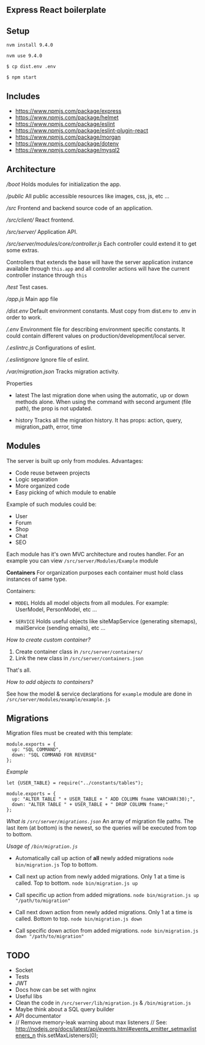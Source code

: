 **Express React boilerplate**
---

**Setup**
---

```
nvm install 9.4.0 
```

```
nvm use 9.4.0
```

```
$ cp dist.env .env
```

```
$ npm start
```

**Includes**
---

- https://www.npmjs.com/package/express
- https://www.npmjs.com/package/helmet
- https://www.npmjs.com/package/eslint
- https://www.npmjs.com/package/eslint-plugin-react
- https://www.npmjs.com/package/morgan
- https://www.npmjs.com/package/dotenv
- https://www.npmjs.com/package/mysql2

**Architecture**
---

_/boot_
Holds modules for initialization the app.

_/public_
All public accessible resources like images, css, js, etc ...

_/src_
Frontend and backend source code of an application.

_/src/client/_
React frontend.

_/src/server/_
Application API.

_/src/server/modules/core/controller.js_
Each controller could extend it to get some extras.

Controllers that extends the base will have the server application instance available through `this.app` 
and all controller actions will have the current controller instance through `this`

_/test_
Test cases.

_/app.js_
Main app file

_/dist.env_
Default environment constants.
Must copy from dist.env to .env in order to work.
 
_/.env_
Environment file for describing environment specific constants.
It could contain different values on production/development/local server.

_/.eslintrc.js_
Configurations of eslint.

_/.eslintignore_
Ignore file of eslint.

_/var/migration.json_
Tracks migration activity.

Properties

- latest
The last migration done when using the automatic, up or down methods alone.
When using the command with second argument (file path), the prop is not updated.

- history
Tracks all the migration history. It has props: action, query, migration_path, error, time

**Modules**
---

The server is built up only from modules.
Advantages: 
- Code reuse between projects
- Logic separation
- More organized code
- Easy picking of which module to enable
 
Example of such modules could be:
- User
- Forum
- Shop
- Chat
- SEO

Each module has it's own MVC architecture and routes handler.
For an example you can view `/src/server/Modules/Example` module

**Containers**
For organization purposes each container must hold class instances of same type.

Containers:

- `MODEL`
Holds all model objects from all modules. For example: UserModel, PersonModel, etc ...

- `SERVICE`
Holds useful objects like siteMapService (generating sitemaps), mailService (sending emails), etc ...

_How to create custom container?_

1. Create container class in `/src/server/containers/`
2. Link the new class in `/src/server/containers.json`

That's all.

_How to add objects to containers?_

See how the model & service declarations for `example` module are done in `/src/server/modules/example/example.js` 


**Migrations**
---
Migration files must be created with this template:

```
module.exports = {
  up: "SQL COMMAND",
  down: "SQL COMMAND FOR REVERSE"
};
```

_Example_

```
let {USER_TABLE} = require("../constants/tables");

module.exports = {
  up: "ALTER TABLE " + USER_TABLE + " ADD COLUMN fname VARCHAR(30);",
  down: "ALTER TABLE " + USER_TABLE + " DROP COLUMN fname;"
};
```

_What is `/src/server/migrations.json`_ 
An array of migration file paths. The last item (at bottom) is the newest, so the queries will be executed from top to bottom.
 
_Usage of `/bin/migration.js`_

 - Automatically call up action of __all__ newly added migrations
```node bin/migration.js``` Top to bottom.

 - Call next up action from newly added migrations. Only 1 at a time is called. Top to bottom.
```node bin/migration.js up```

 - Call specific up action from added migrations.
```node bin/migration.js up "/path/to/migration"```

 - Call next down action from newly added migrations. Only 1 at a time is called. Bottom to top.
```node bin/migration.js down```

 - Call specific down action from added migrations.
```node bin/migration.js down "/path/to/migration"```

**TODO**
---
- Socket
- Tests
- JWT
- Docs how can be set with nginx
- Useful libs
- Clean the code in `/src/server/lib/migration.js` & `/bin/migration.js`
- Maybe think about a SQL query builder
- API documentator
-   // Remove memory-leak warning about max listeners
    // See: http://nodejs.org/docs/latest/api/events.html#events_emitter_setmaxlisteners_n
    this.setMaxListeners(0);